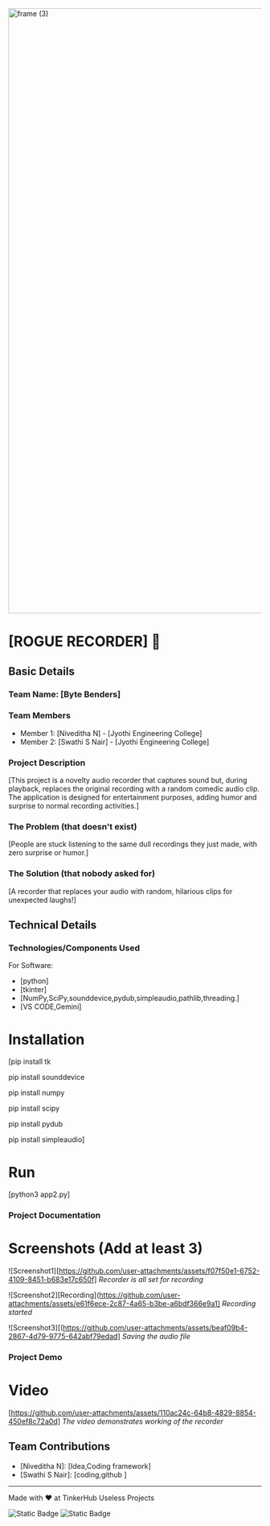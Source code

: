 <img width="3188" height="1202" alt="frame (3)" src="https://github.com/user-attachments/assets/517ad8e9-ad22-457d-9538-a9e62d137cd7" />


# [ROGUE RECORDER] 🎯


## Basic Details
### Team Name: [Byte Benders]


### Team Members
- Member 1: [Niveditha N] - [Jyothi Engineering College]
- Member 2: [Swathi S Nair] - [Jyothi Engineering College]

### Project Description
[This project is a novelty audio recorder that captures sound but, during playback, replaces the original recording with a random comedic audio clip. The application is designed for entertainment purposes, adding humor and surprise to normal recording activities.]

### The Problem (that doesn't exist)
[People are stuck listening to the same dull recordings they just made, with zero surprise or humor.]

### The Solution (that nobody asked for)
[A recorder that replaces your audio with random, hilarious clips for unexpected laughs!]

## Technical Details
### Technologies/Components Used
For Software:
- [python]
- [tkinter]
- [NumPy,SciPy,sounddevice,pydub,simpleaudio,pathlib,threading.]
- [VS CODE,Gemini]


# Installation
[pip install tk

pip install sounddevice 

pip install numpy 

pip install scipy 

pip install pydub

pip install simpleaudio]

# Run
[python3 app2.py]
 
### Project Documentation

# Screenshots (Add at least 3)
![Screenshot1][https://github.com/user-attachments/assets/f07f50e1-6752-4109-8451-b683e17c650f]
*Recorder is all set for recording*

![Screenshot2][Recording](https://github.com/user-attachments/assets/e61f6ece-2c87-4a65-b3be-a6bdf366e9a1]
*Recording started*

![Screenshot3][(https://github.com/user-attachments/assets/beaf09b4-2867-4d79-9775-642abf79edad]
*Saving the audio file*


### Project Demo
# Video
[https://github.com/user-attachments/assets/110ac24c-64b8-4829-8854-450ef8c72a0d]
*The video demonstrates working of the recorder*


## Team Contributions
- [Niveditha N]: [Idea,Coding framework]
- [Swathi S Nair]: [coding,github ]

---
Made with ❤️ at TinkerHub Useless Projects 

![Static Badge](https://img.shields.io/badge/TinkerHub-24?color=%23000000&link=https%3A%2F%2Fwww.tinkerhub.org%2F)
![Static Badge](https://img.shields.io/badge/UselessProjects--25-25?link=https%3A%2F%2Fwww.tinkerhub.org%2Fevents%2FQ2Q1TQKX6Q%2FUseless%2520Projects)



